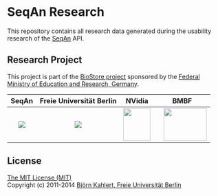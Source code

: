 SeqAn Research
==============

This repository contains all research data generated during the usability research of the [SeqAn](http://www.seqan.de) API.

Research Project
----------------

This project is part of the [BioStore project](http://www.seqan-biostore.de/wp/) sponsored by the [Federal Ministry of Education and Research, Germany](http://www.bmbf.de).

SeqAn | Freie Universität Berlin | NVidia | BMBF
:-:|:-:|:-:|:-:
<a href="http://www.seqan.de"><img src="http://www.seqan-biostore.de/wp/wp-content/uploads/2012/01/seqan_logo_115x76.png"></a>|<a href="http://www.fu-berlin.de"><img src="http://www.seqan-biostore.de/wp/wp-content/uploads/2012/02/fu_logo.gif"></a>|<a href="https://research.nvidia.com/content/fuberlin-crc-summary" ><img src="http://www.seqan-biostore.de/wp/wp-content/uploads/2013/11/NV_CUDA_Research_Center_3D_small.png" width="63" height="76"></a>|<a href="http://bmbf.de/" style="margin-left: 15px;"><img src="http://www.seqan-biostore.de/wp/wp-content/uploads/2011/09/BMBF_CMYK_Gef_150_e.png" width="100" height="76"></a>

License
-------

[The MIT License (MIT)](LICENSE)  
Copyright (c) 2011-2014 [Björn Kahlert, Freie Universität Berlin](http://www.mi.fu-berlin.de/w/Main/BjoernKahlert)
